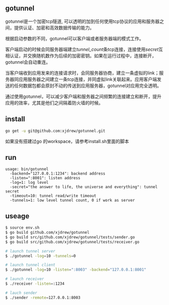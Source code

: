 ## gotunnel
gotunnel是一个加密tcp隧道, 可以透明的加到任何使用tcp协议的应用和服务器之间，提供认证、加密和高效数据传输的能力。

根据启动参数的不同，gotunnel可以客户端或者服务器端的模式工作。

客户端启动的时候会同服务器端建立*tunnel_count*条tcp连接，连接使用*secret*互相认证，并交换随机数作为后续的加密密钥。如果在运行过程中，连接断开，gotunnel会自动重连。

当客户端收到应用发来的连接请求时，会同服务器协商，建立一条虚拟的link；服务器同应用服务器之间建立一条tcp连接，并同虚拟link关联起来。应用客户端发送的任何数据包都会原封不动的传送到应用服务器，gotunnel对应用完全透明。

通过使用gotunnel，可以减少客户端和服务器之间频繁的连接建立和断开，提升应用的效率，尤其是他们之间隔着防火墙的时候。

## install
```bash
go get -u git@github.com:xjdrew/gotunnel.git
```
如果没有搭建过go 的workspace，请参考install.sh里面的脚本

## run
```
usage: bin/gotunnel
  -backend="127.0.0.1:1234": backend address
  -listen=":8001": listen address
  -log=1: log level
  -secret="the answer to life, the universe and everything": tunnel secret
  -timeout=10: tunnel read/write timeout
  -tunnels=1: low level tunnel count, 0 if work as server
```

## useage
```bash
$ source env.sh
$ go build github.com/xjdrew/gotunnel
$ go build src/github.com/xjdrew/gotunnel/tests/sender.go
$ go build src/github.com/xjdrew/gotunnel/tests/receiver.go

# launch tunnel server
$ ./gotunnel -log=10 -tunnels=0

# launch tunnel client
$ ./gotunnel -log=10 -listen=":8003" -backend="127.0.0.1:8001"

# launch receiver
$ ./receiver -listen=:1234

# lauch sender
$ ./sender -remote=127.0.0.1:8003
```

